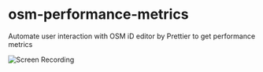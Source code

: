 # osm-performance-metrics
Automate user interaction with OSM iD editor by Prettier to get performance metrics

![Screen Recording](./Screen%20Recording%202021-08-28%20at%2021.31.55.gif)

